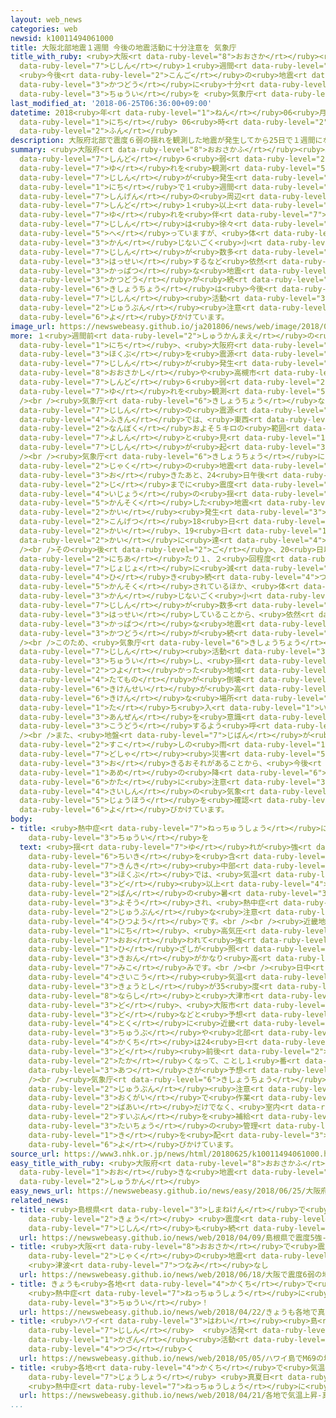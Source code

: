 ```yaml
---
layout: web_news
categories: web
newsid: k10011494061000
title: 大阪北部地震１週間 今後の地震活動に十分注意を 気象庁
title_with_ruby: <ruby>大阪<rt data-ruby-level="8">おおさか</rt></ruby><ruby>北部<rt data-ruby-level="3">ほくぶ</rt></ruby><ruby>地震<rt
  data-ruby-level="7">じしん</rt></ruby>１<ruby>週間<rt data-ruby-level="2">しゅうかん</rt></ruby>
  <ruby>今後<rt data-ruby-level="2">こんご</rt></ruby>の<ruby>地震<rt data-ruby-level="7">じしん</rt></ruby><ruby>活動<rt
  data-ruby-level="3">かつどう</rt></ruby>に<ruby>十分<rt data-ruby-level="2">じゅうぶん</rt></ruby><ruby>注意<rt
  data-ruby-level="3">ちゅうい</rt></ruby>を <ruby>気象庁<rt data-ruby-level="6">きしょうちょう</rt></ruby>
last_modified_at: '2018-06-25T06:36:00+09:00'
datetime: 2018<ruby>年<rt data-ruby-level="1">ねん</rt></ruby>06<ruby>月<rt data-ruby-level="1">がつ</rt></ruby>25<ruby>日<rt
  data-ruby-level="1">にち</rt></ruby> 06<ruby>時<rt data-ruby-level="2">じ</rt></ruby>36<ruby>分<rt
  data-ruby-level="2">ふん</rt></ruby>
description: 大阪府北部で震度６弱の揺れを観測した地震が発生してから25日で１週間になります。震源の周辺では、震度１以上の揺れを伴う地震は徐々に減っていますが、体に感じないごく小さな地震が数多く発生するなど依然として活発な地震活動が続いていて、気象庁は今後の地震活動に十分注意するよう呼びかけています。
summary: <ruby>大阪府<rt data-ruby-level="8">おおさかふ</rt></ruby><ruby>北部<rt data-ruby-level="3">ほくぶ</rt></ruby>で<ruby>震度<rt
  data-ruby-level="7">しんど</rt></ruby>６<ruby>弱<rt data-ruby-level="2">じゃく</rt></ruby>の<ruby>揺<rt
  data-ruby-level="7">ゆ</rt></ruby>れを<ruby>観測<rt data-ruby-level="5">かんそく</rt></ruby>した<ruby>地震<rt
  data-ruby-level="7">じしん</rt></ruby>が<ruby>発生<rt data-ruby-level="3">はっせい</rt></ruby>してから25<ruby>日<rt
  data-ruby-level="1">にち</rt></ruby>で１<ruby>週間<rt data-ruby-level="2">しゅうかん</rt></ruby>になります。<ruby>震源<rt
  data-ruby-level="7">しんげん</rt></ruby>の<ruby>周辺<rt data-ruby-level="4">しゅうへん</rt></ruby>では、<ruby>震度<rt
  data-ruby-level="7">しんど</rt></ruby>１<ruby>以上<rt data-ruby-level="4">いじょう</rt></ruby>の<ruby>揺<rt
  data-ruby-level="7">ゆ</rt></ruby>れを<ruby>伴<rt data-ruby-level="7">ともな</rt></ruby>う<ruby>地震<rt
  data-ruby-level="7">じしん</rt></ruby>は<ruby>徐々<rt data-ruby-level="7">じょじょ</rt></ruby>に<ruby>減<rt
  data-ruby-level="5">へ</rt></ruby>っていますが、<ruby>体<rt data-ruby-level="2">からだ</rt></ruby>に<ruby>感<rt
  data-ruby-level="3">かん</rt></ruby>じないごく<ruby>小<rt data-ruby-level="1">ちい</rt></ruby>さな<ruby>地震<rt
  data-ruby-level="7">じしん</rt></ruby>が<ruby>数多<rt data-ruby-level="2">かずおお</rt></ruby>く<ruby>発生<rt
  data-ruby-level="3">はっせい</rt></ruby>するなど<ruby>依然<rt data-ruby-level="7">いぜん</rt></ruby>として<ruby>活発<rt
  data-ruby-level="3">かっぱつ</rt></ruby>な<ruby>地震<rt data-ruby-level="7">じしん</rt></ruby><ruby>活動<rt
  data-ruby-level="3">かつどう</rt></ruby>が<ruby>続<rt data-ruby-level="4">つづ</rt></ruby>いていて、<ruby>気象庁<rt
  data-ruby-level="6">きしょうちょう</rt></ruby>は<ruby>今後<rt data-ruby-level="2">こんご</rt></ruby>の<ruby>地震<rt
  data-ruby-level="7">じしん</rt></ruby><ruby>活動<rt data-ruby-level="3">かつどう</rt></ruby>に<ruby>十分<rt
  data-ruby-level="2">じゅうぶん</rt></ruby><ruby>注意<rt data-ruby-level="3">ちゅうい</rt></ruby>するよう<ruby>呼<rt
  data-ruby-level="6">よ</rt></ruby>びかけています。
image_url: https://newswebeasy.github.io/ja201806/news/web/image/2018/06/25/K10011494061_1806250911_1806250929_01_02.jpg
more: １<ruby>週間前<rt data-ruby-level="2">しゅうかんまえ</rt></ruby>の<ruby>今月<rt data-ruby-level="2">こんげつ</rt></ruby>18<ruby>日<rt
  data-ruby-level="1">にち</rt></ruby>、<ruby>大阪府<rt data-ruby-level="8">おおさかふ</rt></ruby><ruby>北部<rt
  data-ruby-level="3">ほくぶ</rt></ruby>を<ruby>震源<rt data-ruby-level="7">しんげん</rt></ruby>とするマグニチュード6.1の<ruby>地震<rt
  data-ruby-level="7">じしん</rt></ruby>が<ruby>発生<rt data-ruby-level="3">はっせい</rt></ruby>し、<ruby>大阪市<rt
  data-ruby-level="8">おおさかし</rt></ruby>や<ruby>高槻市<rt data-ruby-level="8">たかつきし</rt></ruby>などで<ruby>震度<rt
  data-ruby-level="7">しんど</rt></ruby>６<ruby>弱<rt data-ruby-level="2">じゃく</rt></ruby>の<ruby>揺<rt
  data-ruby-level="7">ゆ</rt></ruby>れを<ruby>観測<rt data-ruby-level="5">かんそく</rt></ruby>しました。<br
  /><br /><ruby>気象庁<rt data-ruby-level="6">きしょうちょう</rt></ruby>などによりますと、この<ruby>地震<rt
  data-ruby-level="7">じしん</rt></ruby>の<ruby>震源<rt data-ruby-level="7">しんげん</rt></ruby><ruby>付近<rt
  data-ruby-level="4">ふきん</rt></ruby>では、<ruby>東西<rt data-ruby-level="2">とうざい</rt></ruby>およそ５キロ、<ruby>南北<rt
  data-ruby-level="2">なんぼく</rt></ruby>およそ５キロの<ruby>範囲<rt data-ruby-level="7">はんい</rt></ruby>で<ruby>余震<rt
  data-ruby-level="7">よしん</rt></ruby>と<ruby>見<rt data-ruby-level="1">み</rt></ruby>られる<ruby>地震<rt
  data-ruby-level="7">じしん</rt></ruby>が<ruby>起<rt data-ruby-level="3">お</rt></ruby>きているということです。<br
  /><br /><ruby>気象庁<rt data-ruby-level="6">きしょうちょう</rt></ruby>によりますと、<ruby>震度<rt data-ruby-level="7">しんど</rt></ruby>６<ruby>弱<rt
  data-ruby-level="2">じゃく</rt></ruby>の<ruby>地震<rt data-ruby-level="7">じしん</rt></ruby>が<ruby>起<rt
  data-ruby-level="3">お</rt></ruby>きたあと、24<ruby>日午後<rt data-ruby-level="2">にちごご</rt></ruby>10<ruby>時<rt
  data-ruby-level="2">じ</rt></ruby>までに<ruby>震度<rt data-ruby-level="7">しんど</rt></ruby>１<ruby>以上<rt
  data-ruby-level="4">いじょう</rt></ruby>の<ruby>揺<rt data-ruby-level="7">ゆ</rt></ruby>れを<ruby>観測<rt
  data-ruby-level="5">かんそく</rt></ruby>した<ruby>地震<rt data-ruby-level="7">じしん</rt></ruby>は40<ruby>回<rt
  data-ruby-level="2">かい</rt></ruby><ruby>発生<rt data-ruby-level="3">はっせい</rt></ruby>し、このうち<ruby>今月<rt
  data-ruby-level="2">こんげつ</rt></ruby>18<ruby>日<rt data-ruby-level="1">にち</rt></ruby>は21<ruby>回<rt
  data-ruby-level="2">かい</rt></ruby>、19<ruby>日<rt data-ruby-level="1">にち</rt></ruby>は12<ruby>回<rt
  data-ruby-level="2">かい</rt></ruby>に<ruby>達<rt data-ruby-level="4">たっ</rt></ruby>しました。<br
  /><br />その<ruby>後<rt data-ruby-level="2">ご</rt></ruby>、20<ruby>日以降<rt data-ruby-level="6">にちいこう</rt></ruby>は１<ruby>日当<rt
  data-ruby-level="2">にちあ</rt></ruby>たり１、２<ruby>回程度<rt data-ruby-level="5">かいていど</rt></ruby>と<ruby>徐々<rt
  data-ruby-level="7">じょじょ</rt></ruby>に<ruby>減<rt data-ruby-level="5">へ</rt></ruby>ってきていますが、<ruby>引<rt
  data-ruby-level="4">ひ</rt></ruby>き<ruby>続<rt data-ruby-level="4">つづ</rt></ruby>き<ruby>観測<rt
  data-ruby-level="5">かんそく</rt></ruby>されているほか、<ruby>体<rt data-ruby-level="2">からだ</rt></ruby>に<ruby>感<rt
  data-ruby-level="3">かん</rt></ruby>じないごく<ruby>小<rt data-ruby-level="1">ちい</rt></ruby>さな<ruby>地震<rt
  data-ruby-level="7">じしん</rt></ruby>が<ruby>数多<rt data-ruby-level="2">かずおお</rt></ruby>く<ruby>発生<rt
  data-ruby-level="3">はっせい</rt></ruby>していることから、<ruby>依然<rt data-ruby-level="7">いぜん</rt></ruby>として<ruby>活発<rt
  data-ruby-level="3">かっぱつ</rt></ruby>な<ruby>地震<rt data-ruby-level="7">じしん</rt></ruby><ruby>活動<rt
  data-ruby-level="3">かつどう</rt></ruby>が<ruby>続<rt data-ruby-level="4">つづ</rt></ruby>いているということです。<br
  /><br />このため、<ruby>気象庁<rt data-ruby-level="6">きしょうちょう</rt></ruby>は、<ruby>今後<rt data-ruby-level="2">こんご</rt></ruby>の<ruby>地震<rt
  data-ruby-level="7">じしん</rt></ruby><ruby>活動<rt data-ruby-level="3">かつどう</rt></ruby>に<ruby>注意<rt
  data-ruby-level="3">ちゅうい</rt></ruby>し、<ruby>揺<rt data-ruby-level="7">ゆ</rt></ruby>れの<ruby>強<rt
  data-ruby-level="2">つよ</rt></ruby>かった<ruby>地域<rt data-ruby-level="6">ちいき</rt></ruby>では<ruby>建物<rt
  data-ruby-level="4">たてもの</rt></ruby>が<ruby>倒壊<rt data-ruby-level="7">とうかい</rt></ruby>する<ruby>危険性<rt
  data-ruby-level="6">きけんせい</rt></ruby>が<ruby>高<rt data-ruby-level="2">たか</rt></ruby>くなっているおそれがあることから、<ruby>危険<rt
  data-ruby-level="6">きけん</rt></ruby>な<ruby>場所<rt data-ruby-level="3">ばしょ</rt></ruby>には<ruby>立<rt
  data-ruby-level="1">た</rt></ruby>ち<ruby>入<rt data-ruby-level="1">い</rt></ruby>らないなど<ruby>安全<rt
  data-ruby-level="3">あんぜん</rt></ruby>を<ruby>意識<rt data-ruby-level="5">いしき</rt></ruby>して<ruby>行動<rt
  data-ruby-level="3">こうどう</rt></ruby>するよう<ruby>呼<rt data-ruby-level="6">よ</rt></ruby>びかけています。<br
  /><br />また、<ruby>地盤<rt data-ruby-level="7">じばん</rt></ruby>が<ruby>緩<rt data-ruby-level="7">ゆる</rt></ruby>み、<ruby>少<rt
  data-ruby-level="2">すこ</rt></ruby>しの<ruby>雨<rt data-ruby-level="1">あめ</rt></ruby>でも<ruby>土砂<rt
  data-ruby-level="7">どしゃ</rt></ruby><ruby>災害<rt data-ruby-level="5">さいがい</rt></ruby>が<ruby>起<rt
  data-ruby-level="3">お</rt></ruby>きるおそれがあることから、<ruby>今後<rt data-ruby-level="2">こんご</rt></ruby>の<ruby>雨<rt
  data-ruby-level="1">あめ</rt></ruby>の<ruby>降<rt data-ruby-level="6">お</rt></ruby>り<ruby>方<rt
  data-ruby-level="6">かた</rt></ruby>に<ruby>注意<rt data-ruby-level="3">ちゅうい</rt></ruby>するとともに、<ruby>最新<rt
  data-ruby-level="4">さいしん</rt></ruby>の<ruby>気象<rt data-ruby-level="4">きしょう</rt></ruby><ruby>情報<rt
  data-ruby-level="5">じょうほう</rt></ruby>を<ruby>確認<rt data-ruby-level="7">かくにん</rt></ruby>するよう<ruby>呼<rt
  data-ruby-level="6">よ</rt></ruby>びかけています。
body:
- title: <ruby>熱中症<rt data-ruby-level="7">ねっちゅうしょう</rt></ruby>にも<ruby>十分<rt data-ruby-level="2">じゅうぶん</rt></ruby><ruby>注意<rt
    data-ruby-level="3">ちゅうい</rt></ruby>を
  text: <ruby>揺<rt data-ruby-level="7">ゆ</rt></ruby>れが<ruby>強<rt data-ruby-level="2">つよ</rt></ruby>かった<ruby>地域<rt
    data-ruby-level="6">ちいき</rt></ruby>を<ruby>含<rt data-ruby-level="7">ふく</rt></ruby>む<ruby>近畿<rt
    data-ruby-level="7">きんき</rt></ruby><ruby>中部<rt data-ruby-level="3">ちゅうぶ</rt></ruby>や<ruby>北部<rt
    data-ruby-level="3">ほくぶ</rt></ruby>では、<ruby>気温<rt data-ruby-level="3">きおん</rt></ruby>が30<ruby>度<rt
    data-ruby-level="3">ど</rt></ruby><ruby>以上<rt data-ruby-level="4">いじょう</rt></ruby>のことし１<ruby>番<rt
    data-ruby-level="2">ばん</rt></ruby>の<ruby>暑<rt data-ruby-level="3">あつ</rt></ruby>さが<ruby>予想<rt
    data-ruby-level="3">よそう</rt></ruby>され、<ruby>熱中症<rt data-ruby-level="7">ねっちゅうしょう</rt></ruby>にも<ruby>十分<rt
    data-ruby-level="2">じゅうぶん</rt></ruby>な<ruby>注意<rt data-ruby-level="3">ちゅうい</rt></ruby>が<ruby>必要<rt
    data-ruby-level="4">ひつよう</rt></ruby>です。<br /><br /><ruby>近畿地方<rt data-ruby-level="7">きんきちほう</rt></ruby>は25<ruby>日<rt
    data-ruby-level="1">にち</rt></ruby>、<ruby>高気圧<rt data-ruby-level="5">こうきあつ</rt></ruby>に<ruby>覆<rt
    data-ruby-level="7">おお</rt></ruby>われて<ruby>強<rt data-ruby-level="2">つよ</rt></ruby>い<ruby>日<rt
    data-ruby-level="1">ひ</rt></ruby>ざしが<ruby>照<rt data-ruby-level="4">て</rt></ruby>りつけ、<ruby>気温<rt
    data-ruby-level="3">きおん</rt></ruby>がかなり<ruby>高<rt data-ruby-level="2">たか</rt></ruby>くなる<ruby>見込<rt
    data-ruby-level="7">みこ</rt></ruby>みです。<br /><br /><ruby>日中<rt data-ruby-level="1">にっちゅう</rt></ruby>の<ruby>最高<rt
    data-ruby-level="4">さいこう</rt></ruby><ruby>気温<rt data-ruby-level="3">きおん</rt></ruby>は、<ruby>京都市<rt
    data-ruby-level="3">きょうとし</rt></ruby>が35<ruby>度<rt data-ruby-level="3">ど</rt></ruby>、<ruby>奈良市<rt
    data-ruby-level="8">ならし</rt></ruby>と<ruby>大津市<rt data-ruby-level="7">おおつし</rt></ruby>が33<ruby>度<rt
    data-ruby-level="3">ど</rt></ruby>、<ruby>大阪市<rt data-ruby-level="8">おおさかし</rt></ruby>が32<ruby>度<rt
    data-ruby-level="3">ど</rt></ruby>などと<ruby>予想<rt data-ruby-level="3">よそう</rt></ruby>され、<ruby>特<rt
    data-ruby-level="4">とく</rt></ruby>に<ruby>近畿<rt data-ruby-level="7">きんき</rt></ruby><ruby>中部<rt
    data-ruby-level="3">ちゅうぶ</rt></ruby>や<ruby>北部<rt data-ruby-level="3">ほくぶ</rt></ruby>の<ruby>各地<rt
    data-ruby-level="4">かくち</rt></ruby>は24<ruby>日<rt data-ruby-level="1">にち</rt></ruby>より３<ruby>度<rt
    data-ruby-level="3">ど</rt></ruby><ruby>前後<rt data-ruby-level="2">ぜんご</rt></ruby>も<ruby>高<rt
    data-ruby-level="2">たか</rt></ruby>くなって、ことし１<ruby>番<rt data-ruby-level="2">ばん</rt></ruby>の<ruby>暑<rt
    data-ruby-level="3">あつ</rt></ruby>さが<ruby>予想<rt data-ruby-level="3">よそう</rt></ruby>されています。<br
    /><br /><ruby>気象庁<rt data-ruby-level="6">きしょうちょう</rt></ruby>は、<ruby>熱中症<rt data-ruby-level="7">ねっちゅうしょう</rt></ruby>に<ruby>十分<rt
    data-ruby-level="2">じゅうぶん</rt></ruby><ruby>注意<rt data-ruby-level="3">ちゅうい</rt></ruby>し、<ruby>屋外<rt
    data-ruby-level="3">おくがい</rt></ruby>で<ruby>作業<rt data-ruby-level="3">さぎょう</rt></ruby>する<ruby>場合<rt
    data-ruby-level="2">ばあい</rt></ruby>だけでなく、<ruby>室内<rt data-ruby-level="2">しつない</rt></ruby>でもこまめに<ruby>水分<rt
    data-ruby-level="2">すいぶん</rt></ruby>を<ruby>補給<rt data-ruby-level="6">ほきゅう</rt></ruby>するなど、<ruby>体調<rt
    data-ruby-level="3">たいちょう</rt></ruby>の<ruby>管理<rt data-ruby-level="4">かんり</rt></ruby>に<ruby>気<rt
    data-ruby-level="1">き</rt></ruby>を<ruby>配<rt data-ruby-level="3">くば</rt></ruby>るよう<ruby>呼<rt
    data-ruby-level="6">よ</rt></ruby>びかけています。
source_url: https://www3.nhk.or.jp/news/html/20180625/k10011494061000.html
easy_title_with_ruby: <ruby>大阪府<rt data-ruby-level="8">おおさかふ</rt></ruby>の<ruby>大<rt
  data-ruby-level="1">おお</rt></ruby>きな<ruby>地震<rt data-ruby-level="7">じしん</rt></ruby>から１<ruby>週間<rt
  data-ruby-level="2">しゅうかん</rt></ruby>
easy_news_url: https://newswebeasy.github.io/news/easy/2018/06/25/大阪府の大きな地震から1週間
related_news:
- title: <ruby>島根県<rt data-ruby-level="3">しまねけん</rt></ruby>で<ruby>震度<rt data-ruby-level="7">しんど</rt></ruby>５<ruby>強<rt
    data-ruby-level="2">きょう</rt></ruby> <ruby>震度<rt data-ruby-level="7">しんど</rt></ruby>４の<ruby>地震<rt
    data-ruby-level="7">じしん</rt></ruby>も<ruby>続<rt data-ruby-level="4">つづ</rt></ruby>く
  url: https://newswebeasy.github.io/news/web/2018/04/09/島根県で震度5強-震度4の地震も続く
- title: <ruby>大阪<rt data-ruby-level="8">おおさか</rt></ruby>で<ruby>震度<rt data-ruby-level="7">しんど</rt></ruby>６<ruby>弱<rt
    data-ruby-level="2">じゃく</rt></ruby>の<ruby>地震<rt data-ruby-level="7">じしん</rt></ruby>
    <ruby>津波<rt data-ruby-level="7">つなみ</rt></ruby>なし
  url: https://newswebeasy.github.io/news/web/2018/06/18/大阪で震度6弱の地震-津波なし
- title: きょうも<ruby>各地<rt data-ruby-level="4">かくち</rt></ruby>で<ruby>真夏日<rt data-ruby-level="3">まなつび</rt></ruby>か
    <ruby>熱中症<rt data-ruby-level="7">ねっちゅうしょう</rt></ruby>に<ruby>十分<rt data-ruby-level="2">じゅうぶん</rt></ruby><ruby>注意<rt
    data-ruby-level="3">ちゅうい</rt></ruby>！
  url: https://newswebeasy.github.io/news/web/2018/04/22/きょうも各地で真夏日か-熱中症に十分注意
- title: <ruby>ハワイ<rt data-ruby-level="3">はわい</rt></ruby><ruby>島<rt data-ruby-level="3">とう</rt></ruby>でM6.9の<ruby>地震<rt
    data-ruby-level="7">じしん</rt></ruby>  <ruby>活発<rt data-ruby-level="3">かっぱつ</rt></ruby>な<ruby>火山<rt
    data-ruby-level="1">かざん</rt></ruby><ruby>活動<rt data-ruby-level="3">かつどう</rt></ruby><ruby>続<rt
    data-ruby-level="4">つづ</rt></ruby>く
  url: https://newswebeasy.github.io/news/web/2018/05/05/ハワイ島でM69の地震-活発な火山活動続く
- title: <ruby>各地<rt data-ruby-level="4">かくち</rt></ruby>で<ruby>気温<rt data-ruby-level="3">きおん</rt></ruby><ruby>上昇<rt
    data-ruby-level="7">じょうしょう</rt></ruby> <ruby>真夏日<rt data-ruby-level="3">まなつび</rt></ruby>のところも
    <ruby>熱中症<rt data-ruby-level="7">ねっちゅうしょう</rt></ruby>に<ruby>注意<rt data-ruby-level="3">ちゅうい</rt></ruby>
  url: https://newswebeasy.github.io/news/web/2018/04/21/各地で気温上昇-真夏日のところも-熱中症に注意
...
```

